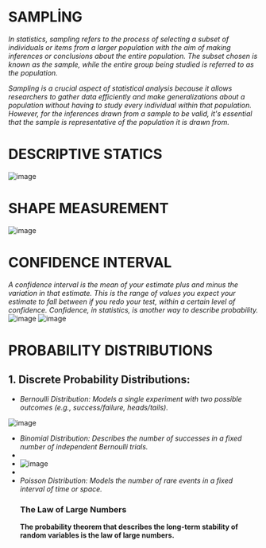 #  SAMPLİNG
*In statistics, sampling refers to the process of selecting a subset of individuals or items from a larger population with the aim of making inferences or conclusions about the entire population. The subset chosen is known as the sample, while the entire group being studied is referred to as the population.*

*Sampling is a crucial aspect of statistical analysis because it allows researchers to gather data efficiently and make generalizations about a population without having to study every individual within that population. However, for the inferences drawn from a sample to be valid, it's essential that the sample is representative of the population it is drawn from.*

# DESCRIPTIVE STATICS
![image](https://github.com/Alihanesentas/Statistics-for-data-science/assets/147850914/01d4fcbc-a1a1-4d9c-8ad4-5149d49c4780)
# SHAPE MEASUREMENT
![image](https://github.com/Alihanesentas/Statistics-for-data-science/assets/147850914/5bc514ec-cb7e-4143-bf4d-2452d2ea67bc)
# CONFIDENCE INTERVAL 
*A confidence interval is the mean of your estimate plus and minus the variation in that estimate. This is the range of values you expect your estimate to fall between if you redo your test, within a certain level of confidence. Confidence, in statistics, is another way to describe probability.*
![image](https://www.simplypsychology.org/wp-content/uploads/confidence-interval.jpg)
![image](https://www.questionpro.com/blog/wp-content/uploads/2022/08/confidence-interval-formula.jpg)
# PROBABILITY DISTRIBUTIONS
## 1. Discrete Probability Distributions:
* *Bernoulli Distribution: Models a single experiment with two possible outcomes (e.g., success/failure, heads/tails).*
  
![image](https://d138zd1ktt9iqe.cloudfront.net/media/seo_landing_files/bernoulli-distribution-graph-1634631289.png)

* *Binomial Distribution: Describes the number of successes in a fixed number of independent Bernoulli trials.*
* 
* ![image](image-1.png)
* 
* *Poisson Distribution: Models the number of rare events in a fixed interval of time or space.*
  ### The Law of Large Numbers
  **The probability theorem that describes the long-term stability of random variables is the law of large numbers.**
